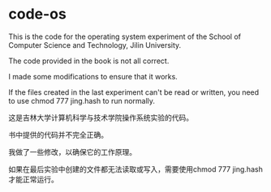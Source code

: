 # code-os
This is the code for the operating system experiment of the School of Computer Science and Technology, Jilin University.

The code provided in the book is not all correct.

I made some modifications to ensure that it works.

If the files created in the last experiment can't be read or written, you need to use chmod 777 jing.hash to run normally.

这是吉林大学计算机科学与技术学院操作系统实验的代码。

书中提供的代码并不完全正确。

我做了一些修改，以确保它的工作原理。

如果在最后实验中创建的文件都无法读取或写入，需要使用chmod 777 jing.hash才能正常运行。
